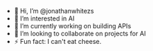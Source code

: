 - 👋 Hi, I’m @jonathanwhitezs
- 👀 I’m interested in AI
- 🌱 I’m currently working on building APIs
- 💞️ I’m looking to collaborate on projects for AI
- ⚡ Fun fact: I can't eat cheese.

<!---
jonathanwhitezs/jonathanwhitezs is a ✨ special ✨ repository because its `README.md` (this file) appears on your GitHub profile.
You can click the Preview link to take a look at your changes.
--->
